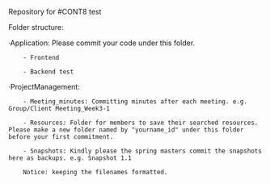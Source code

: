 

Repository for #CONT8 
test

Folder structure:

·Application: Please commit your code under this folder.

        - Frontend
        
        - Backend test

·ProjectManagement:
        
        - Meeting_minutes: Committing minutes after each meeting. e.g. Group/Client Meeting_Week3-1
        
        - Resources: Folder for members to save their searched resources. Please make a new folder named by "yourname_id" under this folder before your first commitment.
        
        - Snapshots: Kindly please the spring masters commit the snapshots here as backups. e.g. Snapshot 1.1                             
        
        Notice: keeping the filenames formatted.
